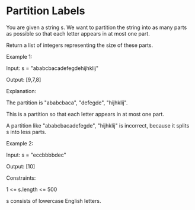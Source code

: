 # Partition Labels

You are given a string s. We want to partition the string into as many parts as possible so that each letter appears in at most one part.

Return a list of integers representing the size of these parts.

 

Example 1:

Input: s = "ababcbacadefegdehijhklij"

Output: [9,7,8]

Explanation:

The partition is "ababcbaca", "defegde", "hijhklij".

This is a partition so that each letter appears in at most one part.

A partition like "ababcbacadefegde", "hijhklij" is incorrect, because it splits s into less parts.

Example 2:

Input: s = "eccbbbbdec"

Output: [10]
 

Constraints:

1 <= s.length <= 500

s consists of lowercase English letters.
